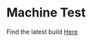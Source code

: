 # Machine Test

Find the latest build [Here](https://drive.google.com/file/d/1rYSNQAYy-F6NqdxKElMfrUXF0zl5N6Ot/)
